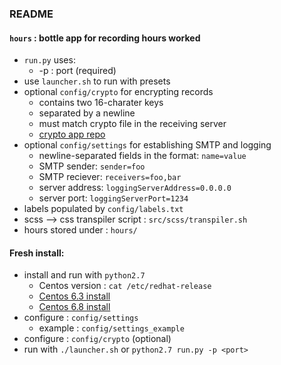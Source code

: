 ### README
#### `hours` : bottle app for recording hours worked
- `run.py` uses:
    - -p : port (required)
- use `launcher.sh` to run with presets
- optional `config/crypto` for encrypting records
    - contains two 16-charater keys
    - separated by a newline
    - must match crypto file in the receiving server
    - [crypto app repo](https://github.com/zamalchi/crypto-app)
- optional `config/settings` for establishing SMTP and logging
    - newline-separated fields in the format: `name=value`
    - SMTP sender: `sender=foo`
    - SMTP reciever: `receivers=foo,bar`
    - server address: `loggingServerAddress=0.0.0.0`
    - server port: `loggingServerPort=1234`
- labels populated by `config/labels.txt`
- scss --> css transpiler script : `src/scss/transpiler.sh`
- hours stored under : `hours/`
#### Fresh install:
- install and run with `python2.7`
    - Centos version : `cat /etc/redhat-release`
    - [Centos 6.3 install](https://github.com/h2oai/h2o-2/wiki/installing-python-2.7-on-centos-6.3.-follow-this-sequence-exactly-for-centos-machine-only)
    - [Centos 6.8 install](https://gist.github.com/xuelangZF/570caf66cd1f204f98905e35336c9fc0)
- configure : `config/settings`
    - example : `config/settings_example`
- configure : `config/crypto` (optional)
- run with `./launcher.sh` or `python2.7 run.py -p <port>`

